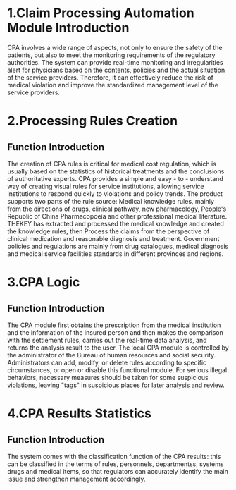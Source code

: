 # 1.Claim Processing Automation Module Introduction
  
  CPA involves a wide range of aspects, not only to ensure the safety of the patients, but also to meet the monitoring requirements of the regulatory authorities. The system can provide real-time monitoring and irregularities alert for physicians based on the contents, policies and the actual situation of the service providers. Therefore, it can effectively reduce the risk of medical violation and improve the standardized management level of the service providers.

# 2.Processing Rules Creation

## Function Introduction
	
  The creation of CPA rules is critical for medical cost regulation, which is usually based on the statistics of historical treatments and the conclusions of authoritative experts. CPA provides a simple and easy - to - understand way of creating visual rules for service institutions, allowing service institutions to respond quickly to violations and policy trends.
The product supports two parts of the rule source:
Medical knowledge rules, mainly from the directions of drugs, clinical pathway, new pharmacology, People's Republic of China Pharmacopoeia and other professional medical literature. THEKEY has extracted and processed the medical knowledge and created the knowledge rules, then Process the claims from the perspective of clinical medication and reasonable diagnosis and treatment.
Government policies and regulations are mainly from drug catalogues, medical diagnosis and medical service facilities standards in different provinces and regions.

# 3.CPA Logic

## Function Introduction

  The CPA module first obtains  the prescription from the medical institution and the information of the insured person and then makes the comparison with the settlement rules, carries out the real-time data analysis, and returns the analysis result to the user.
The local CPA module is controlled by the administrator of the Bureau of human resources and social security. Administrators can add, modify, or delete rules according to specific circumstances, or open or disable this functional module.
For serious illegal behaviors, necessary measures should be taken for some suspicious violations, leaving "tags" in suspicious places for later analysis and review.

# 4.CPA Results Statistics

## Function Introduction
	
  The system comes with the classification function of the CPA results: this can be classified in the terms of rules, personnels, departmentss, systems drugs and medical items, so that regulators can accurately identify the main issue and strengthen management accordingly.
